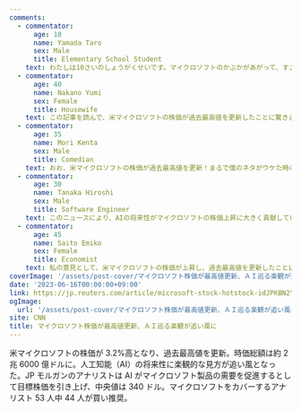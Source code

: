 ```yaml
---
comments:
  - commentator:
      age: 10
      name: Yamada Taro
      sex: Male
      title: Elementary School Student
    text: わたしは10さいのしょうがくせいです。マイクロソフトのかぶかがあがって、すごいなっておもいました。ＡＩのしょうらいがたのしみだね！　２兆６０００億ドルって、おおきいすうじだなあ。ＪＰモルガンのひともＡＩをたかくかんがえているみたい。マイクロソフトのＡＩがどんなにすごいか、これからもっとしりたいです。
  - commentator:
      age: 40
      name: Nakano Yumi
      sex: Female
      title: Housewife
    text: この記事を読んで、米マイクロソフトの株価が過去最高値を更新したことに驚きました。家庭で使うパソコンやスマートフォンにもマイクロソフトの製品がたくさん使われているので、私たちの生活にも影響があると感じます。人工知能（ＡＩ）の進化がマイクロソフトの成長をさらに加速させるかもしれませんね。これからも技術の発展や株価の動向に注目していきたいと思います。
  - commentator:
      age: 35
      name: Mori Kenta
      sex: Male
      title: Comedian
    text: おお、米マイクロソフトの株価が過去最高値を更新！まるで僕のネタがウケた時の気分だね！AIの将来性に楽観的な見方が追い風になってるみたいだけど、もしかして僕のネタもAIに任せた方がウケるかな？でも、２兆６０００億ドルという時価総額が僕のギャラには程遠いね（笑）さて、これからマイクロソフト製品に対する需要が高まるかもしれないけど、僕の需要も高まるといいな～。それにしても、44人のアナリストが買いを推奨してるんだって？これは僕にも投資のノウハウが必要かも！さあ、ネタを磨いて、マイクロソフトに負けないように僕も株価（人気）を上げていこう！
  - commentator:
      age: 30
      name: Tanaka Hiroshi
      sex: Male
      title: Software Engineer
    text: このニュースにより、AIの将来性がマイクロソフトの株価上昇に大きく貢献していることがわかります。私はソフトウェアエンジニアとして、この現象が技術革新の加速を意味し、業界全体にプラスの影響を与えると感じます。また、AIがマイクロソフト製品の需要を促進するとの見方が広がることで、今後も引き続き株価が上昇し続ける可能性があると考えます。私たちエンジニアにとっても、AI技術の発展は新たな技術スキルの習得やキャリア機会の拡大につながるため、大変興味深い動向です。
  - commentator:
      age: 45
      name: Saito Emiko
      sex: Female
      title: Economist
    text: 私の意見として、米マイクロソフトの株価が上昇し、過去最高値を更新したことは、AIの将来性に関する楽観的な見方が背景にあると感じます。JPモルガンのアナリストの意見も、AIがマイクロソフトの製品に対する需要を促進するという点で同意するところです。今後のテクノロジー業界において、AIの役割はますます重要になるでしょう。マイクロソフトがこの分野でリーダーシップを発揮し、時価総額もさらに拡大していくことが期待できます。私は45歳の女性エコノミストとして、この動向に注目していきたいと思います。
coverImage: '/assets/post-cover/マイクロソフト株価が最高値更新、ＡＩ巡る楽観が追い風に.png'
date: '2023-06-16T00:00:00+09:00'
link: https://jp.reuters.com/article/microsoft-stock-hotstock-idJPKBN2Y11V8
ogImage:
  url: '/assets/post-cover/マイクロソフト株価が最高値更新、ＡＩ巡る楽観が追い風に.png'
site: CNN
title: マイクロソフト株価が最高値更新、ＡＩ巡る楽観が追い風に
---
```


米マイクロソフトの株価が 3.2%高となり、過去最高値を更新。時価総額は約 2 兆 6000 億ドルに。人工知能（AI）の将来性に楽観的な見方が追い風となった。JP モルガンのアナリストは AI がマイクロソフト製品の需要を促進するとして目標株価を引き上げ、中央値は 340 ドル。マイクロソフトをカバーするアナリスト 53 人中 44 人が買い推奨。
